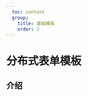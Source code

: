 ```yaml
---
  toc: content
  group:
    title: 基础模板
    order: 2
---
```


# 分布式表单模板

## 介绍

<code src="./stepForm/index.tsx"></code>

